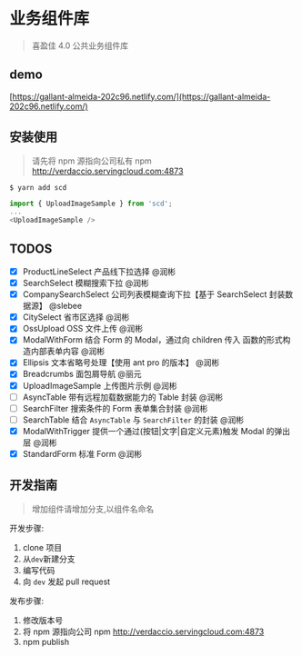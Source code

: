 # 业务组件库

> 喜盈佳 4.0 公共业务组件库

## demo

[https://gallant-almeida-202c96.netlify.com/](https://gallant-almeida-202c96.netlify.com/)

## 安装使用

> 请先将 npm 源指向公司私有 npm http://verdaccio.servingcloud.com:4873

```shell
$ yarn add scd
```

```javascript
import { UploadImageSample } from 'scd';
...
<UploadImageSample />

```

## TODOS

- [x] ProductLineSelect 产品线下拉选择 @润彬
- [x] SearchSelect 模糊搜索下拉 @润彬
- [x] CompanySearchSelect 公司列表模糊查询下拉【基于 SearchSelect 封装数据源】 @slebee
- [x] CitySelect 省市区选择 @润彬
- [x] OssUpload OSS 文件上传 @润彬
- [x] ModalWithForm 结合 Form 的 Modal，通过向 children 传入 函数的形式构造内部表单内容 @润彬
- [x] Ellipsis 文本省略号处理【使用 ant pro 的版本】 @润彬
- [x] Breadcrumbs 面包屑导航 @丽元
- [x] UploadImageSample 上传图片示例 @润彬
- [ ] AsyncTable 带有远程加载数据能力的 Table 封装 @润彬
- [ ] SearchFilter 搜索条件的 Form 表单集合封装 @润彬
- [ ] SearchTable 结合 `AsyncTable` 与 `SearchFilter` 的封装 @润彬
- [x] ModalWithTrigger 提供一个通过(按钮|文字|自定义元素)触发 Modal 的弹出层 @润彬
- [x] StandardForm 标准 Form @润彬

## 开发指南

> 增加组件请增加分支,以组件名命名

开发步骤:

1. clone 项目
2. 从`dev`新建分支
3. 编写代码
4. 向 `dev` 发起 pull request

发布步骤:

1. 修改版本号
2. 将 npm 源指向公司 npm http://verdaccio.servingcloud.com:4873
3. npm publish
